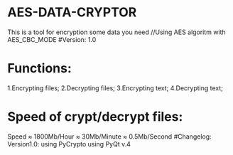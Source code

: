 # AES-DATA-CRYPTOR
This is a tool for encryption some data you need
//Using AES algoritm with AES_CBC_MODE
#Version:
1.0
# Functions:
  1.Encrypting files;
  2.Decrypting files;
  3.Encrypting text;
  4.Decrypting text;
# Speed of crypt/decrypt files:
Speed ≈ 1800Mb/Hour ≈ 30Mb/Minute ≈ 0.5Mb/Second 
#Changelog:
  Version1.0:
    using PyCrypto
    using PyQt v.4
